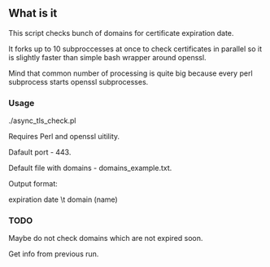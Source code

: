 ## What is it

This script checks bunch of domains for certificate expiration date.

It forks up to 10 subproccesses at once to check certificates in parallel
so it is slightly faster than simple bash wrapper around openssl.

Mind that common number of processing is quite big because
every perl subprocess starts openssl subprocesses.

### Usage

./async_tls_check.pl <path to file with domains list>

Requires Perl and openssl uitility.

Dafault port - 443.

Default file with domains - domains_example.txt.

Output format:

expiration date \t domain (name)


### TODO

Maybe do not check domains which are not expired soon.

Get info from previous run.
